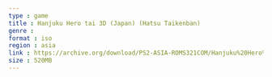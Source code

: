 ```yaml
---
type : game
title : Hanjuku Hero tai 3D (Japan) (Hatsu Taikenban)
genre : 
format : iso
region : asia
link : https://archive.org/download/PS2-ASIA-ROMS321COM/Hanjuku%20Hero%20tai%203D%20%28Japan%29%20%28Hatsu%20Taikenban%29.7z
size : 520MB
---
```

